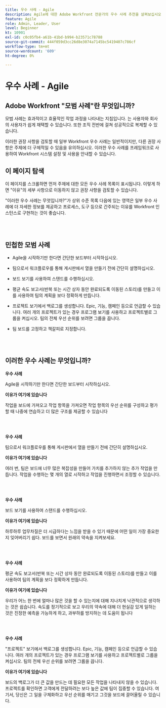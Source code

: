 ```yaml
---
title: 우수 사례 - Agile
description: Agile에 대한 Adobe Workfront 전문가의 우수 사례 추천을 살펴보십시오.
feature: Agile
role: Admin, Leader, User
level: Beginner
kt: 10901
exl-id: c0c05fb4-a61b-41bd-b994-b23571c78788
source-git-commit: 444f059d3cc26d8e3074a7145bc5419407c786cf
workflow-type: tm+mt
source-wordcount: '609'
ht-degree: 0%

---
```


# 우수 사례 - Agile

## Adobe Workfront &quot;모범 사례&quot;란 무엇입니까?

모범 사례는 효과적이고 효율적인 작업 과정을 나타내는 지침입니다. 는 사용자와 회사의 사용자가 쉽게 채택할 수 있습니다. 또한 조직 전반에 걸쳐 성공적으로 복제할 수 있습니다.

이러한 권장 사항을 검토할 때 일부 Workfront 우수 사례는 일반적이지만, 다른 권장 사항은 주제에 더 구체적일 수 있음을 유의하십시오. 이러한 우수 사례를 프레임워크로 사용하여 Workfront 시스템 설정 및 사용을 안내할 수 있습니다.

## 이 페이지 탐색

이 페이지를 스크롤하면 먼저 주제에 대한 모든 우수 사례 목록이 표시됩니다. 이렇게 하면 &quot;이유&quot;의 세부 사항으로 이동하지 않고 권장 사항을 검토할 수 있습니다.

&quot;이러한 우수 사례는 무엇입니까?&quot;가 상위 수준 목록 다음에 있는 영역은 일부 우수 사례에 더 자세한 정보를 제공하고 프로세스, 도구 등으로 간주되는 이유를 Workfront 인스턴스로 구현하는 것이 좋습니다.

</br>
</br>

## 민첩한 모범 사례

* Agile을 시작하기만 한다면 간단한 보드부터 시작하십시오.

* 팀으로서 워크플로우를 통해 게시판에서 열을 만들기 전에 간단히 설명하십시오.
* 보드 보기를 사용하여 스탠드를 수행하십시오.

* 평균 속도 보고서(반복 또는 시간 상자 동안 완료되도록 이동된 스토리)를 만들고 이를 사용하여 팀의 계획을 보다 정확하게 만듭니다.

* 프로젝트 보기에서 백로그를 생성합니다. Epic, 기능, 캠페인 등으로 언급할 수 있습니다. 여러 개의 프로젝트가 있는 경우 프로그램 보기를 사용하고 프로젝트별로 그룹을 켜십시오. 팀의 전체 우선 순위를 보려면 그룹을 끕니다.

* 팀 보드를 고정하고 책갈피로 지정합니다.

</br>
</br>

## 이러한 우수 사례는 무엇입니까?

**우수 사례**

Agile을 시작하기만 한다면 간단한 보드부터 시작하십시오.

**이유가 여기에 있습니다**

작업을 보드에 가져오고 작업 항목을 가져오면 작업 항목의 우선 순위를 구성하고 평가할 때 나중에 연습하고 더 많은 구조를 제공할 수 있습니다

</br>
</br>


**우수 사례**

팀으로서 워크플로우를 통해 게시판에서 열을 만들기 전에 간단히 설명하십시오.


**이유가 여기에 있습니다**

여러 번, 팀은 보드에 너무 많은 복잡성을 만들어 가치를 추가하지 않는 추가 작업을 만듭니다. 작업을 수행하는 몇 개의 열로 시작하고 작업을 진행하면서 조정할 수 있습니다.

</br>
</br>

**우수 사례**

보드 보기를 사용하여 스탠드를 수행하십시오.

**이유가 여기에 있습니다**

하루하루 업무차질은 더 시급하다는 느낌을 받을 수 있기 때문에 어떤 일이 가장 중요한지 잊어버리기 쉽다. 보드를 보면서 원래의 약속을 지켜보세요.

</br>
</br>

**우수 사례**

평균 속도 보고서(반복 또는 시간 상자 동안 완료되도록 이동된 스토리)를 만들고 이를 사용하여 팀의 계획을 보다 정확하게 만듭니다.

**이유가 여기에 있습니다**

우리가 어느 한 번에 얼마나 많은 것을 할 수 있는지에 대해 지나치게 낙관적으로 생각하는 것은 쉽습니다. 속도를 정기적으로 보고 우리의 약속에 대해 더 현실감 있게 일하는 것은 진정한 예측을 가능하게 하고, 과부하를 방지하는 데 도움이 됩니다

</br>
</br>

**우수 사례**

&quot;프로젝트&quot; 보기에서 백로그를 생성합니다. Epic, 기능, 캠페인 등으로 언급할 수 있습니다. 여러 개의 프로젝트가 있는 경우 프로그램 보기를 사용하고 프로젝트별로 그룹을 켜십시오. 팀의 전체 우선 순위를 보려면 그룹을 끕니다.

**이유가 여기에 있습니다**

보드의 백로그가 더 큰 값을 만드는 데 필요한 모든 작업을 나타내지 않을 수 있습니다. 프로젝트를 확인하면 고객에게 전달하려는 보다 높은 값에 팀이 집중할 수 있습니다. 여기서, 당신은 그 일을 구체화하고 우선 순위를 매기고 그것을 보드에 끌어올릴 수 있습니다.
